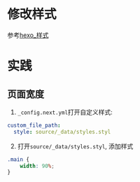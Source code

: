 # 修改样式
参考[hexo_样式](/hexo_样式/)



# 实践
## 页面宽度


1. `_config.next.yml`打开自定义样式:

```yml
custom_file_path:
  style: source/_data/styles.styl
```



2. 打开`source/_data/styles.styl`, 添加样式

```css
.main {
    width: 90%;
}
```
